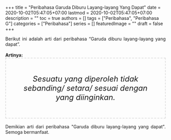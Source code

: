 +++
title = "Peribahasa Garuda Diburu Layang-layang Yang Dapat"
date = 2020-10-02T05:47:05+07:00
lastmod = 2020-10-02T05:47:05+07:00
description = ""
toc = true
authors = []
tags = ["Peribahasa", "Peribahasa G"]
categories = ["Peribahasa"]
series = []
featuredImage = ""
draft = false
+++

<div dir="ltr" style="text-align: left;" trbidi="on"><div style="text-align: justify;">Berikut ini adalah arti dari peribahasa “Garuda diburu layang-layang yang dapat”.</div><br /><div style="text-align: justify;"><b>Artinya:</b></div><div style="border: 2px dashed #ddd; font-size: 24px; height: auto; margin: 0 auto; padding: 50px; text-align: center; width: auto;"><i>Sesuatu yang diperoleh tidak sebanding/ setara/ sesuai dengan yang diinginkan.</i></div>
<br /><div style="text-align: justify;">Demikian arti dari peribahasa "Garuda diburu layang-layang yang dapat". Semoga bermanfaat. </div></div>
